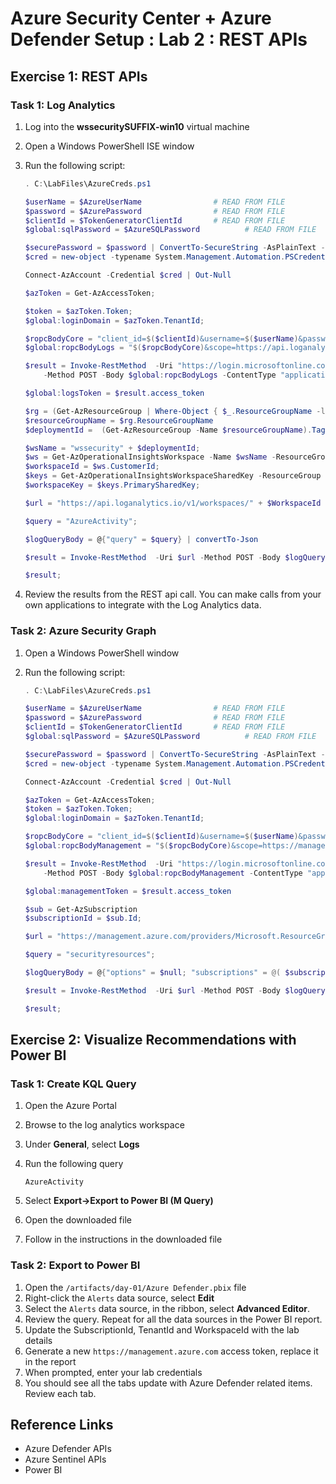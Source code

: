 # Azure Security Center + Azure Defender Setup : Lab 2 : REST APIs

## Exercise 1: REST APIs

### Task 1: Log Analytics

1. Log into the **wssecuritySUFFIX-win10** virtual machine
2. Open a Windows PowerShell ISE window
3. Run the following script:

    ```PowerShell
    . C:\LabFiles\AzureCreds.ps1

    $userName = $AzureUserName                # READ FROM FILE
    $password = $AzurePassword                # READ FROM FILE
    $clientId = $TokenGeneratorClientId       # READ FROM FILE
    $global:sqlPassword = $AzureSQLPassword          # READ FROM FILE

    $securePassword = $password | ConvertTo-SecureString -AsPlainText -Force
    $cred = new-object -typename System.Management.Automation.PSCredential -argumentlist $userName, $SecurePassword

    Connect-AzAccount -Credential $cred | Out-Null

    $azToken = Get-AzAccessToken;

    $token = $azToken.Token;
    $global:loginDomain = $azToken.TenantId;

    $ropcBodyCore = "client_id=$($clientId)&username=$($userName)&password=$($password)&grant_type=password"
    $global:ropcBodyLogs = "$($ropcBodyCore)&scope=https://api.loganalytics.io/.default"

    $result = Invoke-RestMethod  -Uri "https://login.microsoftonline.com/$($global:logindomain)/oauth2/v2.0/token" `
        -Method POST -Body $global:ropcBodyLogs -ContentType "application/x-www-form-urlencoded"

    $global:logsToken = $result.access_token

    $rg = (Get-AzResourceGroup | Where-Object { $_.ResourceGroupName -like "*-security" });
    $resourceGroupName = $rg.ResourceGroupName
    $deploymentId =  (Get-AzResourceGroup -Name $resourceGroupName).Tags["DeploymentId"]

    $wsName = "wssecurity" + $deploymentId;
    $ws = Get-AzOperationalInsightsWorkspace -Name $wsName -ResourceGroup $resourceGroupName;
    $workspaceId = $ws.CustomerId;
    $keys = Get-AzOperationalInsightsWorkspaceSharedKey -ResourceGroup $resourceGroupName -Name $wsName;
    $workspaceKey = $keys.PrimarySharedKey;

    $url = "https://api.loganalytics.io/v1/workspaces/" + $WorkspaceId + "/query";

    $query = "AzureActivity";

    $logQueryBody = @{"query" = $query} | convertTo-Json

    $result = Invoke-RestMethod  -Uri $url -Method POST -Body $logQueryBody -ContentType "application/json" -Headers @{"Authorization"="Bearer $logsToken"};

    $result;
    ```

4. Review the results from the REST api call. You can make calls from your own applications to integrate with the Log Analytics data.

### Task 2: Azure Security Graph

1. Open a Windows PowerShell window
2. Run the following script:

    ```PowerShell
    . C:\LabFiles\AzureCreds.ps1

    $userName = $AzureUserName                # READ FROM FILE
    $password = $AzurePassword                # READ FROM FILE
    $clientId = $TokenGeneratorClientId       # READ FROM FILE
    $global:sqlPassword = $AzureSQLPassword          # READ FROM FILE

    $securePassword = $password | ConvertTo-SecureString -AsPlainText -Force
    $cred = new-object -typename System.Management.Automation.PSCredential -argumentlist $userName, $SecurePassword

    Connect-AzAccount -Credential $cred | Out-Null

    $azToken = Get-AzAccessToken;
    $token = $azToken.Token;
    $global:loginDomain = $azToken.TenantId;

    $ropcBodyCore = "client_id=$($clientId)&username=$($userName)&password=$($password)&grant_type=password"
    $global:ropcBodyManagement = "$($ropcBodyCore)&scope=https://management.azure.com/.default"

    $result = Invoke-RestMethod  -Uri "https://login.microsoftonline.com/$($global:logindomain)/oauth2/v2.0/token" `
        -Method POST -Body $global:ropcBodyManagement -ContentType "application/x-www-form-urlencoded"

    $global:managementToken = $result.access_token

    $sub = Get-AzSubscription
    $subscriptionId = $sub.Id;

    $url = "https://management.azure.com/providers/Microsoft.ResourceGraph/resources?api-version=2018-09-01-preview";

    $query = "securityresources";

    $logQueryBody = @{"options" = $null; "subscriptions" = @( $subscriptionId); "query" = $query} | convertTo-Json

    $result = Invoke-RestMethod  -Uri $url -Method POST -Body $logQueryBody -ContentType "application/json" -Headers @{"Authorization"="Bearer $managementToken"};

    $result;

    ```

## Exercise 2: Visualize Recommendations with Power BI

### Task 1: Create KQL Query

1. Open the Azure Portal
2. Browse to the log analytics workspace
3. Under **General**, select **Logs**
4. Run the following query

    ```kql
    AzureActivity
    ```

5. Select **Export->Export to Power BI (M Query)**
6. Open the downloaded file
7. Follow in the instructions in the downloaded file

### Task 2: Export to Power BI

1. Open the `/artifacts/day-01/Azure Defender.pbix` file
2. Right-click the `Alerts` data source, select **Edit**
3. Select the `Alerts` data source, in the ribbon, select **Advanced Editor**.
4. Review the query.  Repeat for all the data sources in the Power BI report.
5. Update the SubscriptionId, TenantId and WorkspaceId with the lab details
6. Generate a new `https://management.azure.com` access token, replace it in the report
7. When prompted, enter your lab credentials
8. You should see all the tabs update with Azure Defender related items. Review each tab.

## Reference Links

- Azure Defender APIs
- Azure Sentinel APIs
- Power BI
